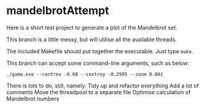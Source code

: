 # mandelbrotAttempt

Here is a short test project to generate a plot of the Mandelbrot set.

This branch is a little messy, but will utilise all the available threads.

The included Makefile should put together the executable. Just type ```make```.

This branch can accept some command-line arguments, such as below:

```./game.exe --centrex -0.68 --centrey -0.2995 --zoom 0.001```

There is lots to do, still, namely:
  Tidy up and refactor everything
  Add a lot of comments
  Move the threadpool to a separate file 
  Optimise calculation of Mandelbrot numbers
